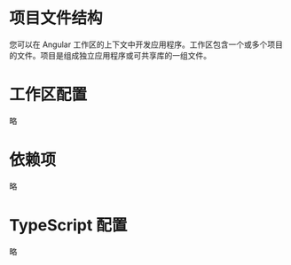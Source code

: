 # 项目文件结构
您可以在 Angular 工作区的上下文中开发应用程序。工作区包含一个或多个项目的文件。项目是组成独立应用程序或可共享库的一组文件。

# 工作区配置
略

# 依赖项
略

# TypeScript 配置
略